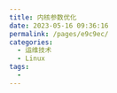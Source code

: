```yaml
---
title: 内核参数优化
date: 2023-05-16 09:36:16
permalink: /pages/e9c9ec/
categories:
  - 运维技术
  - Linux
tags:
  - 
---
```

